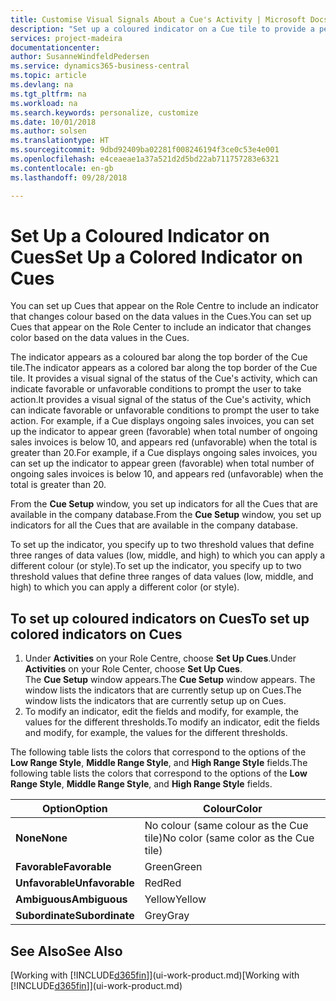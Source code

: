 ```yaml
---
title: Customise Visual Signals About a Cue's Activity | Microsoft Docs
description: "Set up a coloured indicator on a Cue tile to provide a personalised visual signal of the Cue’s activity."
services: project-madeira
documentationcenter: 
author: SusanneWindfeldPedersen
ms.service: dynamics365-business-central
ms.topic: article
ms.devlang: na
ms.tgt_pltfrm: na
ms.workload: na
ms.search.keywords: personalize, customize
ms.date: 10/01/2018
ms.author: solsen
ms.translationtype: HT
ms.sourcegitcommit: 9dbd92409ba02281f008246194f3ce0c53e4e001
ms.openlocfilehash: e4ceaeae1a37a521d2d5bd22ab711757283e6321
ms.contentlocale: en-gb
ms.lasthandoff: 09/28/2018

---
```

# <a name="set-up-a-colored-indicator-on-cues"></a><span data-ttu-id="e4cef-103">Set Up a Coloured Indicator on Cues</span><span class="sxs-lookup"><span data-stu-id="e4cef-103">Set Up a Colored Indicator on Cues</span></span>
<span data-ttu-id="e4cef-104">You can set up Cues that appear on the Role Centre to include an indicator that changes colour based on the data values in the Cues.</span><span class="sxs-lookup"><span data-stu-id="e4cef-104">You can set up Cues that appear on the Role Center to include an indicator that changes color based on the data values in the Cues.</span></span>

<span data-ttu-id="e4cef-105">The indicator appears as a coloured bar along the top border of the Cue tile.</span><span class="sxs-lookup"><span data-stu-id="e4cef-105">The indicator appears as a colored bar along the top border of the Cue tile.</span></span> <span data-ttu-id="e4cef-106">It provides a visual signal of the status of the Cue's activity, which can indicate favorable or unfavorable conditions to prompt the user to take action.</span><span class="sxs-lookup"><span data-stu-id="e4cef-106">It provides a visual signal of the status of the Cue's activity, which can indicate favorable or unfavorable conditions to prompt the user to take action.</span></span> <span data-ttu-id="e4cef-107">For example, if a Cue displays ongoing sales invoices, you can set up the indicator to appear green (favorable) when total number of ongoing sales invoices is below 10, and appears red (unfavorable) when the total is greater than 20.</span><span class="sxs-lookup"><span data-stu-id="e4cef-107">For example, if a Cue displays ongoing sales invoices, you can set up the indicator to appear green (favorable) when total number of ongoing sales invoices is below 10, and appears red (unfavorable) when the total is greater than 20.</span></span>

<span data-ttu-id="e4cef-108">From the **Cue Setup** window, you set up indicators for all the Cues that are available in the company database.</span><span class="sxs-lookup"><span data-stu-id="e4cef-108">From the **Cue Setup** window, you set up indicators for all the Cues that are available in the company database.</span></span>

<span data-ttu-id="e4cef-109">To set up the indicator, you specify up to two threshold values that define three ranges of data values (low, middle, and high) to which you can apply a different colour (or style).</span><span class="sxs-lookup"><span data-stu-id="e4cef-109">To set up the indicator, you specify up to two threshold values that define three ranges of data values (low, middle, and high) to which you can apply a different color (or style).</span></span>

## <a name="to-set-up-colored-indicators-on-cues"></a><span data-ttu-id="e4cef-110">To set up coloured indicators on Cues</span><span class="sxs-lookup"><span data-stu-id="e4cef-110">To set up colored indicators on Cues</span></span>
1. <span data-ttu-id="e4cef-111">Under **Activities** on your Role Centre, choose **Set Up Cues**.</span><span class="sxs-lookup"><span data-stu-id="e4cef-111">Under **Activities** on your Role Center, choose **Set Up Cues**.</span></span>  
   <span data-ttu-id="e4cef-112">The **Cue Setup** window appears.</span><span class="sxs-lookup"><span data-stu-id="e4cef-112">The **Cue Setup** window appears.</span></span> <span data-ttu-id="e4cef-113">The window lists the indicators that are currently setup up on Cues.</span><span class="sxs-lookup"><span data-stu-id="e4cef-113">The window lists the indicators that are currently setup up on Cues.</span></span>
2. <span data-ttu-id="e4cef-114">To modify an indicator, edit the fields and modify, for example, the values for the different thresholds.</span><span class="sxs-lookup"><span data-stu-id="e4cef-114">To modify an indicator, edit the fields and modify, for example, the values for the different thresholds.</span></span>  

<span data-ttu-id="e4cef-115">The following table lists the colors that correspond to the options of the **Low Range Style**, **Middle Range Style**, and **High Range Style** fields.</span><span class="sxs-lookup"><span data-stu-id="e4cef-115">The following table lists the colors that correspond to the options of the **Low Range Style**, **Middle Range Style**, and **High Range Style** fields.</span></span>

| <span data-ttu-id="e4cef-116">Option</span><span class="sxs-lookup"><span data-stu-id="e4cef-116">Option</span></span> | <span data-ttu-id="e4cef-117">Colour</span><span class="sxs-lookup"><span data-stu-id="e4cef-117">Color</span></span> |
| --- | --- |
| <span data-ttu-id="e4cef-118">**None**</span><span class="sxs-lookup"><span data-stu-id="e4cef-118">**None**</span></span> |<span data-ttu-id="e4cef-119">No colour (same colour as the Cue tile)</span><span class="sxs-lookup"><span data-stu-id="e4cef-119">No color (same color as the Cue tile)</span></span>|
| <span data-ttu-id="e4cef-120">**Favorable**</span><span class="sxs-lookup"><span data-stu-id="e4cef-120">**Favorable**</span></span> |<span data-ttu-id="e4cef-121">Green</span><span class="sxs-lookup"><span data-stu-id="e4cef-121">Green</span></span> |
| <span data-ttu-id="e4cef-122">**Unfavorable**</span><span class="sxs-lookup"><span data-stu-id="e4cef-122">**Unfavorable**</span></span> |<span data-ttu-id="e4cef-123">Red</span><span class="sxs-lookup"><span data-stu-id="e4cef-123">Red</span></span> |
| <span data-ttu-id="e4cef-124">**Ambiguous**</span><span class="sxs-lookup"><span data-stu-id="e4cef-124">**Ambiguous**</span></span> |<span data-ttu-id="e4cef-125">Yellow</span><span class="sxs-lookup"><span data-stu-id="e4cef-125">Yellow</span></span> |
| <span data-ttu-id="e4cef-126">**Subordinate**</span><span class="sxs-lookup"><span data-stu-id="e4cef-126">**Subordinate**</span></span> |<span data-ttu-id="e4cef-127">Grey</span><span class="sxs-lookup"><span data-stu-id="e4cef-127">Gray</span></span> |

## <a name="see-also"></a><span data-ttu-id="e4cef-128">See Also</span><span class="sxs-lookup"><span data-stu-id="e4cef-128">See Also</span></span>
<span data-ttu-id="e4cef-129">[Working with [!INCLUDE[d365fin](includes/d365fin_md.md)]](ui-work-product.md)</span><span class="sxs-lookup"><span data-stu-id="e4cef-129">[Working with [!INCLUDE[d365fin](includes/d365fin_md.md)]](ui-work-product.md)</span></span>

